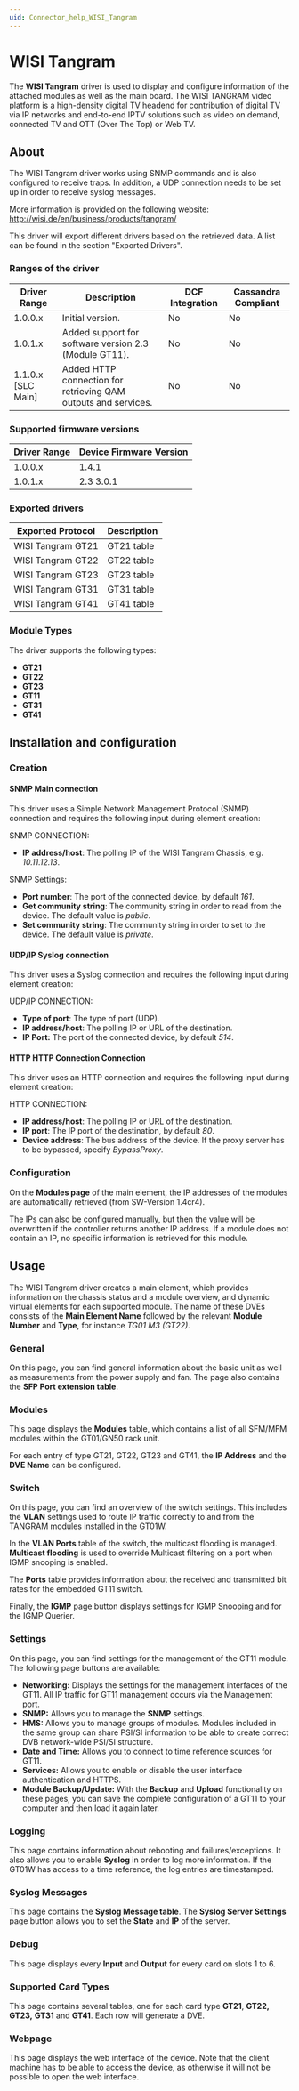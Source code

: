 ```yaml
---
uid: Connector_help_WISI_Tangram
---
```


# WISI Tangram

The **WISI Tangram** driver is used to display and configure information of the attached modules as well as the main board. The WISI TANGRAM video platform is a high-density digital TV headend for contribution of digital TV via IP networks and end-to-end IPTV solutions such as video on demand, connected TV and OTT (Over The Top) or Web TV.

## About

The WISI Tangram driver works using SNMP commands and is also configured to receive traps. In addition, a UDP connection needs to be set up in order to receive syslog messages.

More information is provided on the following website: <http://wisi.de/en/business/products/tangram/>

This driver will export different drivers based on the retrieved data. A list can be found in the section "Exported Drivers".

### Ranges of the driver

| **Driver Range**     | **Description**                                                | **DCF Integration** | **Cassandra Compliant** |
|----------------------|----------------------------------------------------------------|---------------------|-------------------------|
| 1.0.0.x              | Initial version.                                               | No                  | No                      |
| 1.0.1.x              | Added support for software version 2.3 (Module GT11).          | No                  | No                      |
| 1.1.0.x \[SLC Main\] | Added HTTP connection for retrieving QAM outputs and services. | No                  | No                      |

### Supported firmware versions

| **Driver Range** | **Device Firmware Version** |
|------------------|-----------------------------|
| 1.0.0.x          | 1.4.1                       |
| 1.0.1.x          | 2.3 3.0.1                   |

### Exported drivers

| **Exported Protocol** | **Description** |
|-----------------------|-----------------|
| WISI Tangram GT21     | GT21 table      |
| WISI Tangram GT22     | GT22 table      |
| WISI Tangram GT23     | GT23 table      |
| WISI Tangram GT31     | GT31 table      |
| WISI Tangram GT41     | GT41 table      |

### Module Types

The driver supports the following types:

- **GT21**
- **GT22**
- **GT23**
- **GT11**
- **GT31**
- **GT41**

## Installation and configuration

### Creation

#### SNMP Main connection

This driver uses a Simple Network Management Protocol (SNMP) connection and requires the following input during element creation:

SNMP CONNECTION:

- **IP address/host**: The polling IP of the WISI Tangram Chassis, e.g. *10.11.12.13*.

SNMP Settings:

- **Port number**: The port of the connected device, by default *161*.
- **Get community string**: The community string in order to read from the device. The default value is *public*.
- **Set community string**: The community string in order to set to the device. The default value is *private*.

#### UDP/IP Syslog connection

This driver uses a Syslog connection and requires the following input during element creation:

UDP/IP CONNECTION:

- **Type of port**: The type of port (UDP).
- **IP address/host**: The polling IP or URL of the destination.
- **IP Port:** The port of the connected device, by default *514*.

#### HTTP HTTP Connection Connection

This driver uses an HTTP connection and requires the following input during element creation:

HTTP CONNECTION:

- **IP address/host**: The polling IP or URL of the destination.
- **IP port**: The IP port of the destination, by default *80*.
- **Device address**: The bus address of the device. If the proxy server has to be bypassed, specify *BypassProxy*.

### Configuration

On the **Modules page** of the main element, the IP addresses of the modules are automatically retrieved (from SW-Version 1.4cr4).

The IPs can also be configured manually, but then the value will be overwritten if the controller returns another IP address. If a module does not contain an IP, no specific information is retrieved for this module.

## Usage

The WISI Tangram driver creates a main element, which provides information on the chassis status and a module overview, and dynamic virtual elements for each supported module. The name of these DVEs consists of the **Main Element Name** followed by the relevant **Module Number** and **Type**, for instance *TG01 M3 (GT22)*.

### General

On this page, you can find general information about the basic unit as well as measurements from the power supply and fan. The page also contains the **SFP Port extension table**.

### Modules

This page displays the **Modules** table, which contains a list of all SFM/MFM modules within the GT01/GN50 rack unit.

For each entry of type GT21, GT22, GT23 and GT41, the **IP Address** and the **DVE Name** can be configured.

### Switch

On this page, you can find an overview of the switch settings. This includes the **VLAN** settings used to route IP traffic correctly to and from the TANGRAM modules installed in the GT01W.

In the **VLAN Ports** table of the switch, the multicast flooding is managed. **Multicast flooding** is used to override Multicast filtering on a port when IGMP snooping is enabled.

The **Ports** table provides information about the received and transmitted bit rates for the embedded GT11 switch.

Finally, the **IGMP** page button displays settings for IGMP Snooping and for the IGMP Querier.

### Settings

On this page, you can find settings for the management of the GT11 module. The following page buttons are available:

- **Networking:** Displays the settings for the management interfaces of the GT11. All IP traffic for GT11 management occurs via the Management port.
- **SNMP:** Allows you to manage the **SNMP** settings.
- **HMS:** Allows you to manage groups of modules. Modules included in the same group can share PSI/SI information to be able to create correct DVB network-wide PSI/SI structure.
- **Date and Time:** Allows you to connect to time reference sources for GT11.
- **Services:** Allows you to enable or disable the user interface authentication and HTTPS.
- **Module Backup/Update:** With the **Backup** and **Upload** functionality on these pages, you can save the complete configuration of a GT11 to your computer and then load it again later.

### Logging

This page contains information about rebooting and failures/exceptions. It also allows you to enable **Syslog** in order to log more information. If the GT01W has access to a time reference, the log entries are timestamped.

### Syslog Messages

This page contains the **Syslog Message table**. The **Syslog Server Settings** page button allows you to set the **State** and **IP** of the server.

### Debug

This page displays every **Input** and **Output** for every card on slots 1 to 6.

### Supported Card Types

This page contains several tables, one for each card type **GT21**, **GT22,** **GT23,** **GT31** and **GT41**. Each row will generate a DVE.

### Webpage

This page displays the web interface of the device. Note that the client machine has to be able to access the device, as otherwise it will not be possible to open the web interface.
